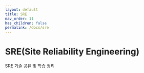 ```yaml
---
layout: default
title: SRE
nav_order: 11
has_children: false
permalink: /docs/sre
---
```


# SRE(Site Reliability Engineering)
SRE 기술 공유 및 학습 정리
